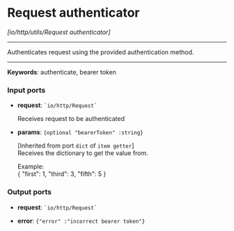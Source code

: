 # Request authenticator

_[io/http/utils/Request authenticator]_

---

Authenticates request using the provided authentication method.  

---

__Keywords__: authenticate, bearer token

### Input ports

* __request__: `` `io/http/Request` ``


    Receives request to be authenticated  


* __params__: ` {optional "bearerToken" :string} `


    [Inherited from port `dict` of `item getter`]   
    Receives the dictionary to get the value from.  
      
    Example:  
    { "first": 1, "third": 3, "fifth": 5 }  

### Output ports

* __request__: `` `io/http/Request` ``


* __error__: ` {"error" :"incorrect bearer token"} `

